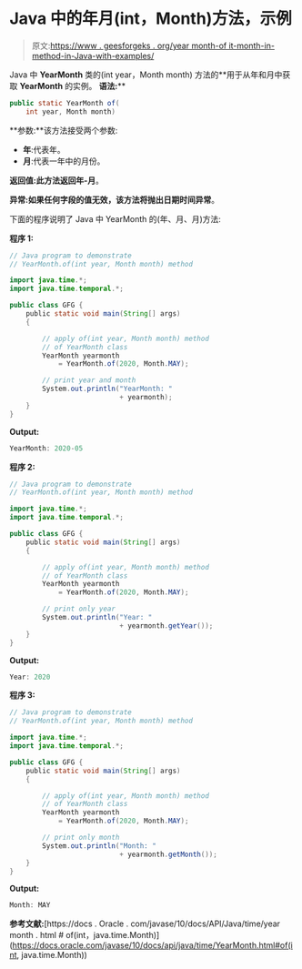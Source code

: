# Java 中的年月(int，Month)方法，示例

> 原文:[https://www . geesforgeks . org/year month-of it-month-in-method-in-Java-with-examples/](https://www.geeksforgeeks.org/yearmonth-ofint-month-method-in-java-with-examples/)

Java 中 **YearMonth** 类的(int year，Month month) 方法的**用于从年和月中获取 **YearMonth** 的实例。
**语法:****

```java
public static YearMonth of(
    int year, Month month)
```

**参数:**该方法接受两个参数:

*   **年**:代表年。
*   **月**:代表一年中的月份。

**返回值:**此方法返回**年-月**。

**异常:**如果任何字段的值无效，该方法将抛出**日期时间异常**。

下面的程序说明了 Java 中 YearMonth 的(年、月、月)方法:

**程序 1:**

```java
// Java program to demonstrate
// YearMonth.of(int year, Month month) method

import java.time.*;
import java.time.temporal.*;

public class GFG {
    public static void main(String[] args)
    {

        // apply of(int year, Month month) method
        // of YearMonth class
        YearMonth yearmonth
            = YearMonth.of(2020, Month.MAY);

        // print year and month
        System.out.println("YearMonth: "
                           + yearmonth);
    }
}
```

**Output:**

```java
YearMonth: 2020-05

```

**程序 2:**

```java
// Java program to demonstrate
// YearMonth.of(int year, Month month) method

import java.time.*;
import java.time.temporal.*;

public class GFG {
    public static void main(String[] args)
    {

        // apply of(int year, Month month) method
        // of YearMonth class
        YearMonth yearmonth
            = YearMonth.of(2020, Month.MAY);

        // print only year
        System.out.println("Year: "
                           + yearmonth.getYear());
    }
}
```

**Output:**

```java
Year: 2020

```

**程序 3:**

```java
// Java program to demonstrate
// YearMonth.of(int year, Month month) method

import java.time.*;
import java.time.temporal.*;

public class GFG {
    public static void main(String[] args)
    {

        // apply of(int year, Month month) method
        // of YearMonth class
        YearMonth yearmonth
            = YearMonth.of(2020, Month.MAY);

        // print only month
        System.out.println("Month: "
                           + yearmonth.getMonth());
    }
}
```

**Output:**

```java
Month: MAY

```

**参考文献:**[https://docs . Oracle . com/javase/10/docs/API/Java/time/year month . html # of(int，java.time.Month)](https://docs.oracle.com/javase/10/docs/api/java/time/YearMonth.html#of(int, java.time.Month))